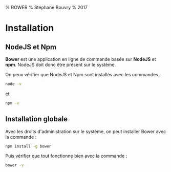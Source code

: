 % BOWER
% Stéphane Bouvry
% 2017

# Installation

## NodeJS et Npm

**Bower** est une application en ligne de commande basée sur **NodeJS** et **npm**. NodeJS doit donc être présent sur le système.

On peux vérifier que NodeJS et Npm sont installés avec les commandes :

```bash
node -v
```
et

```bash
npm -v
```

## Installation globale

Avec les droits d'administration sur le système, on peut installer Bower avec la commande :

```bash
npm install -g bower
```

Puis vérifier que tout fonctionne bien avec la commande :

```bash
bower -v
```
